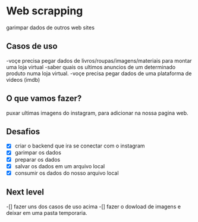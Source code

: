 # Web scrapping

garimpar dados de outros web sites

## Casos de uso

-voçe precisa pegar dados de livros/roupas/imagens/materiais para montar uma loja virtual
-saber quais os ultimos anuncios de um determinado produto numa loja virtual.
-voçe precisa pegar dados de uma plataforma de videos (imdb)

## O que vamos fazer?

puxar ultimas imagens do instagram, para adicionar na nossa pagina web.

## Desafios

-[x] criar o backend que ira se conectar com o instagram
-[x] garimpar os dados
-[x] preparar os dados
-[x] salvar os dados em um arquivo local
-[x] consumir os dados do nosso arquivo local

## Next level

-[] fazer uns dos casos de uso acima
-[] fazer o dowload de imagens e deixar em uma pasta temporaria.